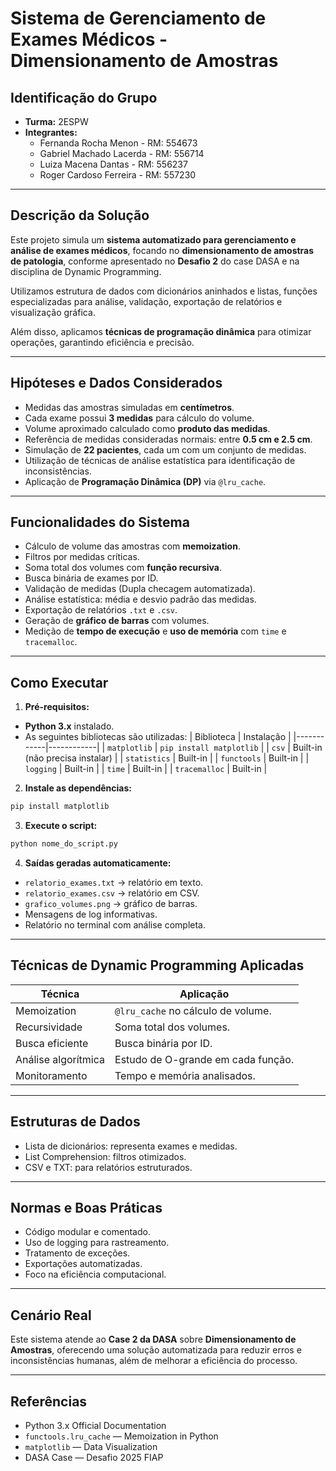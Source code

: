 # Sistema de Gerenciamento de Exames Médicos - Dimensionamento de Amostras

## Identificação do Grupo
- **Turma:** 2ESPW
- **Integrantes:**
  - Fernanda Rocha Menon - RM: 554673
  - Gabriel Machado Lacerda - RM: 556714
  - Luiza Macena Dantas - RM: 556237
  - Roger Cardoso Ferreira - RM: 557230

---

## Descrição da Solução
Este projeto simula um **sistema automatizado para gerenciamento e análise de exames médicos**, focando no **dimensionamento de amostras de patologia**, conforme apresentado no **Desafio 2** do case DASA e na disciplina de Dynamic Programming.

Utilizamos estrutura de dados com dicionários aninhados e listas, funções especializadas para análise, validação, exportação de relatórios e visualização gráfica. 

Além disso, aplicamos **técnicas de programação dinâmica** para otimizar operações, garantindo eficiência e precisão.

---

## Hipóteses e Dados Considerados
- Medidas das amostras simuladas em **centímetros**.
- Cada exame possui **3 medidas** para cálculo do volume.
- Volume aproximado calculado como **produto das medidas**.
- Referência de medidas consideradas normais: entre **0.5 cm e 2.5 cm**.
- Simulação de **22 pacientes**, cada um com um conjunto de medidas.
- Utilização de técnicas de análise estatística para identificação de inconsistências.
- Aplicação de **Programação Dinâmica (DP)** via `@lru_cache`.

---

## Funcionalidades do Sistema
- Cálculo de volume das amostras com **memoization**.  
- Filtros por medidas críticas.  
- Soma total dos volumes com **função recursiva**.  
- Busca binária de exames por ID.  
- Validação de medidas (Dupla checagem automatizada).  
- Análise estatística: média e desvio padrão das medidas.  
- Exportação de relatórios `.txt` e `.csv`.  
- Geração de **gráfico de barras** com volumes.   
- Medição de **tempo de execução** e **uso de memória** com `time` e `tracemalloc`.

---

## Como Executar
1. **Pré-requisitos:**
- **Python 3.x** instalado.
- As seguintes bibliotecas são utilizadas:
| Biblioteca | Instalação |
|------------|------------|
| `matplotlib` | `pip install matplotlib` |
| `csv` | Built-in (não precisa instalar) |
| `statistics` | Built-in |
| `functools` | Built-in |
| `logging` | Built-in |
| `time` | Built-in |
| `tracemalloc` | Built-in |

2. **Instale as dependências:**
```bash
pip install matplotlib
```

3. **Execute o script:**
```bash
python nome_do_script.py
```

4. **Saídas geradas automaticamente:**
- `relatorio_exames.txt` → relatório em texto.
- `relatorio_exames.csv` → relatório em CSV.
- `grafico_volumes.png` → gráfico de barras.
- Mensagens de log informativas.
- Relatório no terminal com análise completa.

---

## Técnicas de Dynamic Programming Aplicadas
| Técnica | Aplicação |
|---------|----------|
| Memoization | `@lru_cache` no cálculo de volume. |
| Recursividade | Soma total dos volumes. |
| Busca eficiente | Busca binária por ID. |
| Análise algorítmica | Estudo de O-grande em cada função. |
| Monitoramento | Tempo e memória analisados. |

---

## Estruturas de Dados
- Lista de dicionários: representa exames e medidas.  
- List Comprehension: filtros otimizados.  
- CSV e TXT: para relatórios estruturados.

---

## Normas e Boas Práticas
- Código modular e comentado.  
- Uso de logging para rastreamento.  
- Tratamento de exceções.  
- Exportações automatizadas.  
- Foco na eficiência computacional.

---

## Cenário Real
Este sistema atende ao **Case 2 da DASA** sobre **Dimensionamento de Amostras**, oferecendo uma solução automatizada para reduzir erros e inconsistências humanas, além de melhorar a eficiência do processo.

---

## Referências
- Python 3.x Official Documentation  
- `functools.lru_cache` — Memoization in Python  
- `matplotlib` — Data Visualization  
- DASA Case — Desafio 2025 FIAP  
